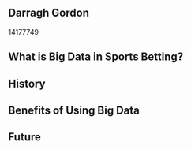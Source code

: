 ## Darragh Gordon

14177749

## What is Big Data in Sports Betting?

## History

## Benefits of Using Big Data

## Future
